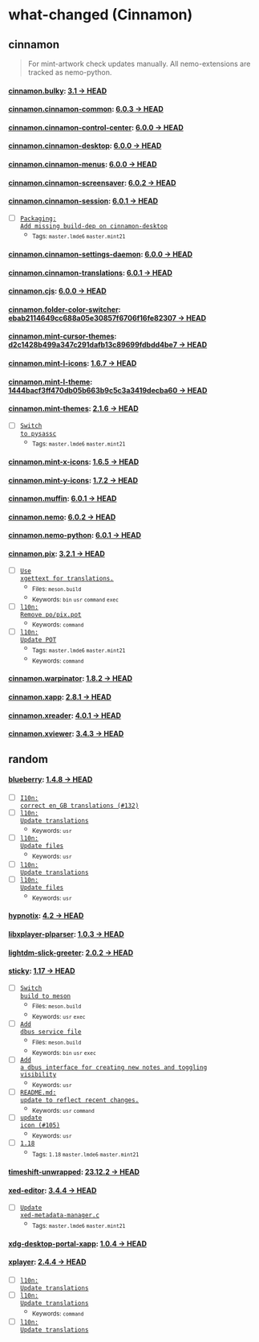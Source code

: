 # what-changed (Cinnamon)
## cinnamon
> For mint-artwork check updates manually. All nemo-extensions are tracked as nemo-python.

#### [cinnamon.bulky](https://github.com/linuxmint/bulky): [3.1 → HEAD](https://github.com/linuxmint/bulky/compare/3.1...HEAD)


#### [cinnamon.cinnamon-common](https://github.com/linuxmint/cinnamon): [6.0.3 → HEAD](https://github.com/linuxmint/cinnamon/compare/6.0.3...HEAD)


#### [cinnamon.cinnamon-control-center](https://github.com/linuxmint/cinnamon-control-center): [6.0.0 → HEAD](https://github.com/linuxmint/cinnamon-control-center/compare/6.0.0...HEAD)


#### [cinnamon.cinnamon-desktop](https://github.com/linuxmint/cinnamon-desktop): [6.0.0 → HEAD](https://github.com/linuxmint/cinnamon-desktop/compare/6.0.0...HEAD)


#### [cinnamon.cinnamon-menus](https://github.com/linuxmint/cinnamon-menus): [6.0.0 → HEAD](https://github.com/linuxmint/cinnamon-menus/compare/6.0.0...HEAD)


#### [cinnamon.cinnamon-screensaver](https://github.com/linuxmint/cinnamon-screensaver): [6.0.2 → HEAD](https://github.com/linuxmint/cinnamon-screensaver/compare/6.0.2...HEAD)


#### [cinnamon.cinnamon-session](https://github.com/linuxmint/cinnamon-session): [6.0.1 → HEAD](https://github.com/linuxmint/cinnamon-session/compare/6.0.1...HEAD)

- [ ] [<code>Packaging: Add missing build-dep on cinnamon-desktop</code>](https://github.com/linuxmint/cinnamon-session/commit/38c8fd0674e67d48d0fad47515be02b5a7604979)
  - <sub>Tags: <code>master.lmde6</code> <code>master.mint21</code></sub>

#### [cinnamon.cinnamon-settings-daemon](https://github.com/linuxmint/cinnamon-settings-daemon): [6.0.0 → HEAD](https://github.com/linuxmint/cinnamon-settings-daemon/compare/6.0.0...HEAD)


#### [cinnamon.cinnamon-translations](https://github.com/linuxmint/cinnamon-translations): [6.0.1 → HEAD](https://github.com/linuxmint/cinnamon-translations/compare/6.0.1...HEAD)


#### [cinnamon.cjs](https://github.com/linuxmint/cjs): [6.0.0 → HEAD](https://github.com/linuxmint/cjs/compare/6.0.0...HEAD)


#### [cinnamon.folder-color-switcher](https://github.com/linuxmint/folder-color-switcher): [ebab2114649cc688a05e30857f6706f16fe82307 → HEAD](https://github.com/linuxmint/folder-color-switcher/compare/ebab2114649cc688a05e30857f6706f16fe82307...HEAD)


#### [cinnamon.mint-cursor-themes](https://github.com/linuxmint/mint-cursor-themes): [d2c1428b499a347c291dafb13c89699fdbdd4be7 → HEAD](https://github.com/linuxmint/mint-cursor-themes/compare/d2c1428b499a347c291dafb13c89699fdbdd4be7...HEAD)


#### [cinnamon.mint-l-icons](https://github.com/linuxmint/mint-l-icons): [1.6.7 → HEAD](https://github.com/linuxmint/mint-l-icons/compare/1.6.7...HEAD)


#### [cinnamon.mint-l-theme](https://github.com/linuxmint/mint-l-theme): [1444bacf3ff470db05b663b9c5c3a3419decba60 → HEAD](https://github.com/linuxmint/mint-l-theme/compare/1444bacf3ff470db05b663b9c5c3a3419decba60...HEAD)


#### [cinnamon.mint-themes](https://github.com/linuxmint/mint-themes): [2.1.6 → HEAD](https://github.com/linuxmint/mint-themes/compare/2.1.6...HEAD)

- [ ] [<code>Switch to pysassc</code>](https://github.com/linuxmint/mint-themes/commit/b1dfbc54992cdcc8cb0c64e9bf5ac44d69ef9709)
  - <sub>Tags: <code>master.lmde6</code> <code>master.mint21</code></sub>

#### [cinnamon.mint-x-icons](https://github.com/linuxmint/mint-x-icons): [1.6.5 → HEAD](https://github.com/linuxmint/mint-x-icons/compare/1.6.5...HEAD)


#### [cinnamon.mint-y-icons](https://github.com/linuxmint/mint-y-icons): [1.7.2 → HEAD](https://github.com/linuxmint/mint-y-icons/compare/1.7.2...HEAD)


#### [cinnamon.muffin](https://github.com/linuxmint/muffin): [6.0.1 → HEAD](https://github.com/linuxmint/muffin/compare/6.0.1...HEAD)


#### [cinnamon.nemo](https://github.com/linuxmint/nemo): [6.0.2 → HEAD](https://github.com/linuxmint/nemo/compare/6.0.2...HEAD)


#### [cinnamon.nemo-python](https://github.com/linuxmint/nemo-extensions): [6.0.1 → HEAD](https://github.com/linuxmint/nemo-extensions/compare/6.0.1...HEAD)


#### [cinnamon.pix](https://github.com/linuxmint/pix): [3.2.1 → HEAD](https://github.com/linuxmint/pix/compare/3.2.1...HEAD)

- [ ] [<code>Use xgettext for translations.</code>](https://github.com/linuxmint/pix/commit/14e9e43dfbffaae0c01f8aa1cd22236e93cbfb62)
  - <sub>Files: <code>meson.build</code></sub>
  - <sub>Keywords: <code>bin</code> <code>usr</code> <code>command</code> <code>exec</code></sub>
- [ ] [<code>l10n: Remove po/pix.pot</code>](https://github.com/linuxmint/pix/commit/c357f37b3c517f2b1206517377b0bd590d961e55)
  - <sub>Keywords: <code>command</code></sub>
- [ ] [<code>l10n: Update POT</code>](https://github.com/linuxmint/pix/commit/e88cd873bbb3a900e432000f014d51e6d8162992)
  - <sub>Tags: <code>master.lmde6</code> <code>master.mint21</code></sub>
  - <sub>Keywords: <code>command</code></sub>

#### [cinnamon.warpinator](https://github.com/linuxmint/warpinator): [1.8.2 → HEAD](https://github.com/linuxmint/warpinator/compare/1.8.2...HEAD)


#### [cinnamon.xapp](https://github.com/linuxmint/xapp): [2.8.1 → HEAD](https://github.com/linuxmint/xapp/compare/2.8.1...HEAD)


#### [cinnamon.xreader](https://github.com/linuxmint/xreader): [4.0.1 → HEAD](https://github.com/linuxmint/xreader/compare/4.0.1...HEAD)


#### [cinnamon.xviewer](https://github.com/linuxmint/xviewer): [3.4.3 → HEAD](https://github.com/linuxmint/xviewer/compare/3.4.3...HEAD)

## random

#### [blueberry](https://github.com/linuxmint/blueberry): [1.4.8 → HEAD](https://github.com/linuxmint/blueberry/compare/1.4.8...HEAD)

- [ ] [<code>I10n: correct en_GB translations (#132)</code>](https://github.com/linuxmint/blueberry/commit/26e5e1368ddf8a37d71825055638b96d3e3bd823)
- [ ] [<code>l10n: Update translations</code>](https://github.com/linuxmint/blueberry/commit/18337ce002b94a6337b495e507166228c9c23eea)
  - <sub>Keywords: <code>usr</code></sub>
- [ ] [<code>l10n: Update files</code>](https://github.com/linuxmint/blueberry/commit/dc93fb9fb015a9dbb02560b2f7e811ca5b01ebfc)
  - <sub>Keywords: <code>usr</code></sub>
- [ ] [<code>l10n: Update translations</code>](https://github.com/linuxmint/blueberry/commit/566ca58e6e24200bf676819646a3db6e79f619ec)
- [ ] [<code>l10n: Update files</code>](https://github.com/linuxmint/blueberry/commit/ffc02fc8d78302db1d19f35a862c95b56fc25241)
  - <sub>Keywords: <code>usr</code></sub>

#### [hypnotix](https://github.com/linuxmint/hypnotix): [4.2 → HEAD](https://github.com/linuxmint/hypnotix/compare/4.2...HEAD)


#### [libxplayer-plparser](https://github.com/linuxmint/xplayer-plparser): [1.0.3 → HEAD](https://github.com/linuxmint/xplayer-plparser/compare/1.0.3...HEAD)


#### [lightdm-slick-greeter](https://github.com/linuxmint/slick-greeter): [2.0.2 → HEAD](https://github.com/linuxmint/slick-greeter/compare/2.0.2...HEAD)


#### [sticky](https://github.com/linuxmint/sticky): [1.17 → HEAD](https://github.com/linuxmint/sticky/compare/1.17...HEAD)

- [ ] [<code>Switch build to meson</code>](https://github.com/linuxmint/sticky/commit/be2265e7d6c2eee5bc4a70c4de1cc08b715a947e)
  - <sub>Files: <code>meson.build</code></sub>
  - <sub>Keywords: <code>usr</code> <code>exec</code></sub>
- [ ] [<code>Add dbus service file</code>](https://github.com/linuxmint/sticky/commit/8c20d4001107432d6a2a6c4f0338ffcc52948b82)
  - <sub>Files: <code>meson.build</code></sub>
  - <sub>Keywords: <code>bin</code> <code>usr</code> <code>exec</code></sub>
- [ ] [<code>Add a dbus interface for creating new notes and toggling visibility</code>](https://github.com/linuxmint/sticky/commit/6129693f2415e0fd3e0b0d71940905f2472435f4)
  - <sub>Keywords: <code>usr</code></sub>
- [ ] [<code>README.md: update to reflect recent changes.</code>](https://github.com/linuxmint/sticky/commit/80a6a81172b8bfc8abe61334bc7a194645d3b63c)
  - <sub>Keywords: <code>usr</code> <code>command</code></sub>
- [ ] [<code>update icon (#105)</code>](https://github.com/linuxmint/sticky/commit/2c5bf810b55f259acfa02af11f8bf3fc1c959232)
  - <sub>Keywords: <code>usr</code></sub>
- [ ] [<code>1.18</code>](https://github.com/linuxmint/sticky/commit/ffc34f0445a09e7316968f4379f120b9ebc1b2ec)
  - <sub>Tags: <code>1.18</code> <code>master.lmde6</code> <code>master.mint21</code></sub>

#### [timeshift-unwrapped](https://github.com/linuxmint/timeshift): [23.12.2 → HEAD](https://github.com/linuxmint/timeshift/compare/23.12.2...HEAD)


#### [xed-editor](https://github.com/linuxmint/xed): [3.4.4 → HEAD](https://github.com/linuxmint/xed/compare/3.4.4...HEAD)

- [ ] [<code>Update xed-metadata-manager.c</code>](https://github.com/linuxmint/xed/commit/28cb2e8136c1bfe90faf5f2341bde66156990778)
  - <sub>Tags: <code>master.lmde6</code> <code>master.mint21</code></sub>

#### [xdg-desktop-portal-xapp](https://github.com/linuxmint/xdg-desktop-portal-xapp): [1.0.4 → HEAD](https://github.com/linuxmint/xdg-desktop-portal-xapp/compare/1.0.4...HEAD)


#### [xplayer](https://github.com/linuxmint/xplayer): [2.4.4 → HEAD](https://github.com/linuxmint/xplayer/compare/2.4.4...HEAD)

- [ ] [<code>l10n: Update translations</code>](https://github.com/linuxmint/xplayer/commit/cb4fb8552dcc49f0ff7e4a53b968a639cf7b3564)
- [ ] [<code>l10n: Update translations</code>](https://github.com/linuxmint/xplayer/commit/76c1e871ee2f62823352e4c52cc04b7cfabea61a)
  - <sub>Keywords: <code>command</code></sub>
- [ ] [<code>l10n: Update translations</code>](https://github.com/linuxmint/xplayer/commit/58ee54e0291dd181feac9ad3261d023aa789bc05)
